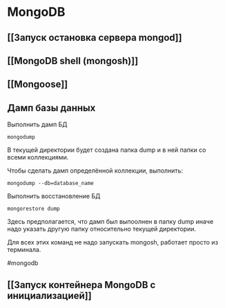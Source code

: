 # MongoDB

## [[Запуск остановка сервера mongod]]
## [[MongoDB shell (mongosh)]]
## [[Mongoose]]
## Дамп базы данных
Выполнить дамп БД
```
mongodump
```
В текущей директории будет создана папка dump и в ней папки со всеми коллекциями.

Чтобы сделать дамп определённой коллекции, выполнить:
```
mongodump --db=database_name
```

Выполнить восстановление БД
```
mongorestore dump
```
Здесь предполагается, что дамп был выпоолнен в папку dump иначе надо указать другую папку относительно текущей директории.

Для всех этих команд не надо запускать mongosh, работает просто из терминала.

#mongodb
## [[Запуск контейнера MongoDB с инициализацией]]